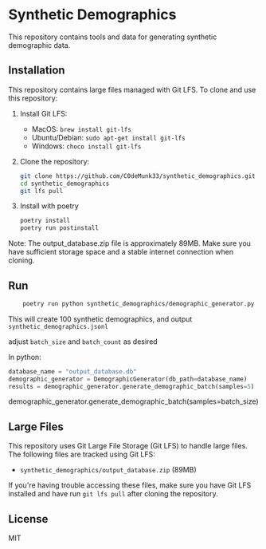 # Synthetic Demographics

This repository contains tools and data for generating synthetic demographic data.

## Installation

This repository contains large files managed with Git LFS. To clone and use this repository:

1. Install Git LFS:
   - MacOS: `brew install git-lfs`
   - Ubuntu/Debian: `sudo apt-get install git-lfs`
   - Windows: `choco install git-lfs`

2. Clone the repository:
   ```bash
   git clone https://github.com/C0deMunk33/synthetic_demographics.git
   cd synthetic_demographics
   git lfs pull
   ```

3. Install with poetry
    ```bash
    poetry install
    poetry run postinstall
    ```

Note: The output_database.zip file is approximately 89MB. Make sure you have sufficient storage space and a stable internet connection when cloning.

## Run
```bash
    poetry run python synthetic_demographics/demographic_generator.py
```

This will create 100 synthetic demographics, and output `synthetic_demographics.jsonl`

adjust `batch_size` and `batch_count` as desired

In python:
```python
database_name = "output_database.db"
demographic_generator = DemographicGenerator(db_path=database_name)
results = demographic_generator.generate_demographic_batch(samples=5)
```
demographic_generator.generate_demographic_batch(samples=batch_size) 

## Large Files

This repository uses Git Large File Storage (Git LFS) to handle large files. The following files are tracked using Git LFS:
- `synthetic_demographics/output_database.zip` (89MB)

If you're having trouble accessing these files, make sure you have Git LFS installed and have run `git lfs pull` after cloning the repository.

## License

MIT
